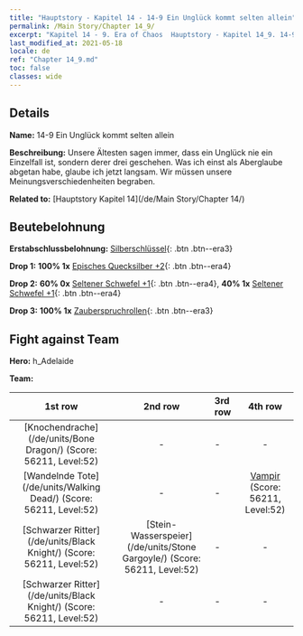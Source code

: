 ```yaml
---
title: "Hauptstory - Kapitel 14 - 14-9 Ein Unglück kommt selten allein"
permalink: /Main Story/Chapter 14_9/
excerpt: "Kapitel 14 - 9. Era of Chaos  Hauptstory - Kapitel 14_9. 14-9 Ein Unglück kommt selten allein"
last_modified_at: 2021-05-18
locale: de
ref: "Chapter 14_9.md"
toc: false
classes: wide
---
```


## Details

 **Name:** 14-9 Ein Unglück kommt selten allein

 **Beschreibung:** Unsere Ältesten sagen immer, dass ein Unglück nie ein Einzelfall ist, sondern derer drei geschehen. Was ich einst als Aberglaube abgetan habe, glaube ich jetzt langsam. Wir müssen unsere Meinungsverschiedenheiten begraben.

 **Related to:** [Hauptstory Kapitel 14](/de/Main Story/Chapter 14/)

## Beutebelohnung

 **Erstabschlussbelohnung:** [Silberschlüssel](/ItemsDE/con_693/){: .btn .btn--era3}

 **Drop 1:** **100% 1x** [Episches Quecksilber +2](/ItemsDE/mat_49/){: .btn .btn--era4}

 **Drop 2:** **60% 0x** [Seltener Schwefel +1](/ItemsDE/mat_43/){: .btn .btn--era4}, **40% 1x** [Seltener Schwefel +1](/ItemsDE/mat_43/){: .btn .btn--era4}

 **Drop 3:** **100% 1x** [Zauberspruchrollen](/ItemsDE/con_694/){: .btn .btn--era3}


## Fight against Team
 **Hero:** h_Adelaide

 **Team:**


  | 1st row | 2nd row | 3rd row | 4th row |
  |:----:|:----:|:----|:----:|
  | [Knochendrache](/de/units/Bone Dragon/) (Score: 56211, Level:52)  | - | - | - |
  | [Wandelnde Tote](/de/units/Walking Dead/) (Score: 56211, Level:52)  | - | - | [Vampir](/de/units/Vampire/) (Score: 56211, Level:52)  |
  | [Schwarzer Ritter](/de/units/Black Knight/) (Score: 56211, Level:52)  | [Stein-Wasserspeier](/de/units/Stone Gargoyle/) (Score: 56211, Level:52)  | - | - |
  | [Schwarzer Ritter](/de/units/Black Knight/) (Score: 56211, Level:52)  | - | - | - |


